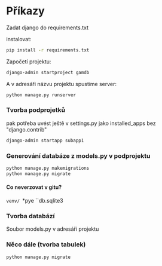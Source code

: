 # Příkazy
Zadat django do requirements.txt

instalovat:
```Bash
pip install -r requirements.txt
```

Započetí projektu:
```Bash
django-admin startproject gamdb
```

A v adresáři názvu projektu spustíme server:
```Bash
python manage.py runserver
```

### Tvorba podprojetků
pak potřeba uvést ještě v settings.py jako installed_apps bez "django.contrib"
```Bash
django-admin startapp subapp1
```

### Generování databáze z models.py v podprojektu
```Bash
python manage.py makemigrations
python manage.py migrate
```

#### Co neverzovat v gitu?
``venv/
``*pye
``db.sqlite3

### Tvorba databází
Soubor models.py v adresáři projektu

### Něco dále (tvorba tabulek)
```Bash
python manage.py migrate
```